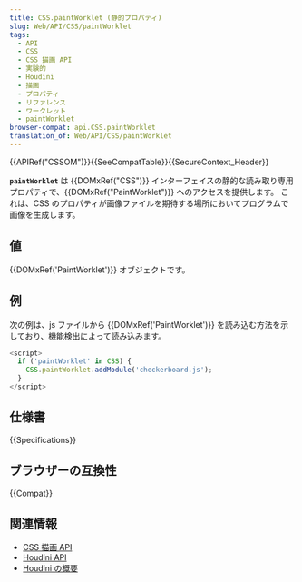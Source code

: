 ```yaml
---
title: CSS.paintWorklet (静的プロパティ)
slug: Web/API/CSS/paintWorklet
tags:
  - API
  - CSS
  - CSS 描画 API
  - 実験的
  - Houdini
  - 描画
  - プロパティ
  - リファレンス
  - ワークレット
  - paintWorklet
browser-compat: api.CSS.paintWorklet
translation_of: Web/API/CSS/paintWorklet
---
```

{{APIRef("CSSOM")}}{{SeeCompatTable}}{{SecureContext_Header}}

**`paintWorklet`** は {{DOMxRef("CSS")}} インターフェイスの静的な読み取り専用プロパティで、{{DOMxRef("PaintWorklet")}} へのアクセスを提供します。 これは、CSS のプロパティが画像ファイルを期待する場所においてプログラムで画像を生成します。

## 値

{{DOMxRef('PaintWorklet')}} オブジェクトです。

## 例

次の例は、js ファイルから {{DOMxRef('PaintWorklet')}} を読み込む方法を示しており、機能検出によって読み込みます。

```js
<script>
  if ('paintWorklet' in CSS) {
    CSS.paintWorklet.addModule('checkerboard.js');
  }
</script>
```

## 仕様書

{{Specifications}}

## ブラウザーの互換性

{{Compat}}

## 関連情報

- [CSS 描画 API](/ja/docs/Web/API/CSS_Painting_API)
- [Houdini API](/ja/docs/Web/Houdini)
- [Houdini の概要](/ja/docs/Web/Houdini/learn)
